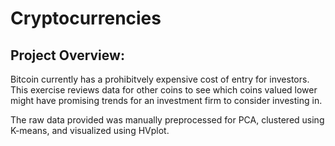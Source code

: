 # Cryptocurrencies

## Project Overview:
Bitcoin currently has a prohibitvely expensive cost of entry for investors.  This exercise reviews data for other coins to see which coins valued lower might have promising trends for an investment firm to consider investing in.

The raw data provided was manually preprocessed for PCA, clustered using K-means, and visualized using HVplot.
